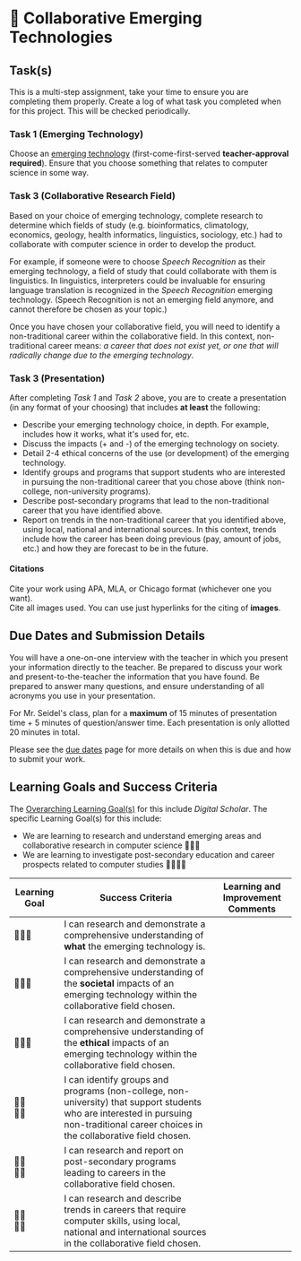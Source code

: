 # &#x1F4D7; Collaborative Emerging Technologies

## Task(s)

This is a multi-step assignment, take your time to ensure you are completing them properly.  Create a log of what task you completed when for this project.  This will be checked periodically.

### Task 1 (Emerging Technology)
Choose an [emerging technology](http://en.wikipedia.org/wiki/List_of_emerging_technologies) (first-come-first-served **teacher-approval required**).  Ensure that you choose something that relates to computer science in some way.

### Task 3 (Collaborative Research Field)
Based on your choice of emerging technology, complete research to determine which fields of study (e.g. bioinformatics, climatology, economics, geology, health informatics, linguistics, sociology, etc.) had to collaborate with computer science in order to develop the product.

For example, if someone were to choose _Speech Recognition_ as their emerging technology, a field of study that could collaborate with them is linguistics.  In linguistics, interpreters could be invaluable for ensuring language translation is recognized in the _Speech Recognition_ emerging technology. (Speech Recognition is not an emerging field anymore, and cannot therefore be chosen as your topic.)

Once you have chosen your collaborative field, you will need to identify a non-traditional career within the collaborative field.  In this context, non-traditional career means: _a career that does not exist yet, or one that will radically change due to the emerging technology_.

### Task 3 (Presentation)
After completing _Task 1_ and _Task 2_ above, you are to create a presentation (in any format of your choosing) that includes **at least** the following:
* Describe your emerging technology choice, in depth.  For example, includes how it works, what it's used for, etc.
* Discuss the impacts (+ and -) of the emerging technology on society.
* Detail 2-4 ethical concerns of the use (or development) of the emerging technology.
* Identify groups and programs that support students who are interested in pursuing the non-traditional career that you chose above (think non-college, non-university programs).
* Describe post-secondary programs that lead to the non-traditional career that you have identified above. 
* Report on trends in the non-traditional career that you identified above, using local, national and international sources.  In this context, trends include how the career has been doing previous (pay, amount of jobs, etc.) and how they are forecast to be in the future.

#### Citations
Cite your work using APA, MLA, or Chicago format (whichever one you want).  
Cite all images used.  You can use just hyperlinks for the citing of **images**.

## Due Dates and Submission Details
You will have a one-on-one interview with the teacher in which you present your information directly to the teacher.
Be prepared to discuss your work and present-to-the-teacher the information that you have found.  Be prepared to answer many questions, and ensure understanding of all acronyms you use in your presentation.

For Mr. Seidel's class, plan for a **maximum** of 15 minutes of presentation time + 5 minutes of question/answer time.  Each presentation is only allotted 20 minutes in total.

Please see the [due dates](./Due-Dates-and-Submission-Details) page for more details on when this is due and how to submit your work.

## Learning Goals and Success Criteria

The [Overarching Learning Goal(s)](./images/ICS3U.jpg) for this include _Digital Scholar_.
The specific Learning Goal(s) for this include:
* We are learning to research and understand emerging areas and collaborative research in computer science &#x1F4D7;&#x1F4D7;&#x1F4D7;
* We are learning to investigate post-secondary education and career prospects related to computer studies &#x1F4D7;&#x1F4D7;&#x1F4D7;&#x1F4D7;

| Learning Goal | Success Criteria  | Learning and Improvement Comments |
| ------------- | ----------------- | --------------------------------- |
| &#x1F4D7;&#x1F4D7;&#x1F4D7; | I can research and demonstrate a comprehensive understanding of **what** the emerging technology is. | |
| &#x1F4D7;&#x1F4D7;&#x1F4D7; | I can research and demonstrate a comprehensive understanding of the **societal** impacts of an emerging technology within the collaborative field chosen. | |
| &#x1F4D7;&#x1F4D7;&#x1F4D7; | I can research and demonstrate a comprehensive understanding of the **ethical** impacts of an emerging technology within the collaborative field chosen. | |
| &#x1F4D7;&#x1F4D7;<br/>&#x1F4D7;&#x1F4D7; | I can identify groups and programs (non-college, non-university) that support students who are interested in pursuing non-traditional career choices in the collaborative field chosen. | |
| &#x1F4D7;&#x1F4D7;<br/>&#x1F4D7;&#x1F4D7; | I can research and report on post-secondary programs leading to careers in the collaborative field chosen. | |
| &#x1F4D7;&#x1F4D7;<br/>&#x1F4D7;&#x1F4D7; | I can research and describe trends in careers that require computer skills, using local, national and international sources in the collaborative field chosen. | |